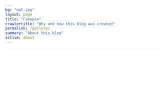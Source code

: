 ```yaml
---
bg: "owl.jpg"
layout: page
title: "Галерея"
crawlertitle: "Why and how this blog was created"
permalink: /gallery/
summary: "About this blog"
active: about
---
```


<script src="https://code.jquery.com/jquery-3.4.1.min.js"></script>

<!-- LightWidget WIDGET --><script src="https://cdn.lightwidget.com/widgets/lightwidget.js"></script><iframe src="//lightwidget.com/widgets/ea54e46e393258f1a89d3af43014e99d.html" scrolling="no" allowtransparency="true" class="lightwidget-widget" style="width:100%;border:0;overflow:hidden;"></iframe>
